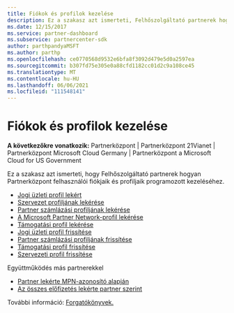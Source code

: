 ```yaml
---
title: Fiókok és profilok kezelése
description: Ez a szakasz azt ismerteti, Felhőszolgáltató partnerek hogyan használhatjak a Partnerközpont felhasználói fiókjaik és profiljaik programozott kezelésére.
ms.date: 12/15/2017
ms.service: partner-dashboard
ms.subservice: partnercenter-sdk
author: parthpandyaMSFT
ms.author: parthp
ms.openlocfilehash: ce0770568d9532e6bfa8f3092d479e5d0a2597ea
ms.sourcegitcommit: b307fd75e305e0a88cfd1182cc01d2c9a108ce45
ms.translationtype: MT
ms.contentlocale: hu-HU
ms.lasthandoff: 06/06/2021
ms.locfileid: "111548141"
---
```

# <a name="manage-accounts-and-profiles"></a>Fiókok és profilok kezelése

**A következőkre vonatkozik:** Partnerközpont | Partnerközpont 21Vianet | Partnerközpont Microsoft Cloud Germany | Partnerközpont a Microsoft Cloud for US Government

Ez a szakasz azt ismerteti, hogy Felhőszolgáltató partnerek hogyan Partnerközpont felhasználói fiókjaik és profiljaik programozott kezeléséhez.

- [Jogi üzleti profil lekért](get-legal-business-profile.md)
- [Szervezet profiljának lekérése](get-an-organization-profile.md)
- [Partner számlázási profiljának lekérése](get-partner-billing-profile.md)
- [A Microsoft Partner Network-profil lekérése](get-partner-network-profile.md)
- [Támogatási profil lekérése](get-support-profile.md)
- [Jogi üzleti profil frissítése](update-legal-business-profile.md)
- [Partner számlázási profiljának frissítése](update-partner-billing-profile.md)
- [Támogatási profil frissítése](update-support-profile.md)
- [Szervezeti profil frissítése](update-an-organization-profile.md)

Együttműködés más partnerekkel

- [Partner lekérte MPN-azonosító alapján](get-partner-by-mpn-id.md)
- [Az összes előfizetés lekérte partner szerint](get-all-subscriptions-by-partner.md)

További információ: [Forgatókönyvek.](scenarios.md)